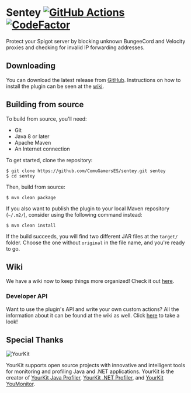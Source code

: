 # Sentey [![GitHub Actions](https://github.com/ComuGamersES/sentey/actions/workflows/maven.yml/badge.svg?branch=master)](https://github.com/ComuGamersES/sentey/actions/workflows/maven.yml) [![CodeFactor](https://www.codefactor.io/repository/github/comugamerses/sentey/badge/master)](https://www.codefactor.io/repository/github/comugamerses/sentey/overview/master)
Protect your Spigot server by blocking unknown BungeeCord and Velocity proxies and checking for invalid IP forwarding 
addresses.

## Downloading
You can download the latest release from [GitHub](https://github.com/ComuGamersES/sentey/releases). Instructions on how to
install the plugin can be seen at the [wiki](https://github.com/ComuGamersES/sentey/wiki).

## Building from source
To build from source, you'll need:
- Git
- Java 8 or later
- Apache Maven
- An Internet connection

To get started, clone the repository:
```shell
$ git clone https://github.com/ComuGamersES/sentey.git sentey
$ cd sentey
```

Then, build from source:
```shell
$ mvn clean package
```

If you also want to publish the plugin to your local Maven repository (`~/.m2/`), consider using the following command instead:
```shell
$ mvn clean install
```

If the build succeeds, you will find two different JAR files at the `target/` folder. Choose the one without `original`
in the file name, and you're ready to go.

## Wiki
We have a wiki now to keep things more organized! Check it out [here](https://github.com/ComuGamersES/sentey/wiki).

### Developer API
Want to use the plugin's API and write your own custom actions? All the information about it can be found at the wiki 
as well. Click [here](https://github.com/ComuGamersES/sentey/wiki/4.-Developer-API) to take a look!

## Special Thanks
![YourKit](https://www.yourkit.com/images/yklogo.png)

YourKit supports open source projects with innovative and intelligent tools
for monitoring and profiling Java and .NET applications.
YourKit is the creator of <a href="https://www.yourkit.com/java/profiler/">YourKit Java Profiler</a>,
<a href="https://www.yourkit.com/.net/profiler/">YourKit .NET Profiler</a>,
and <a href="https://www.yourkit.com/youmonitor/">YourKit YouMonitor</a>.
